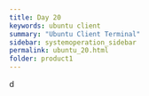 ```yaml
---
title: Day 20
keywords: ubuntu client
summary: "Ubuntu Client Terminal"
sidebar: systemoperation_sidebar
permalink: ubuntu_20.html
folder: product1
---
```


d
